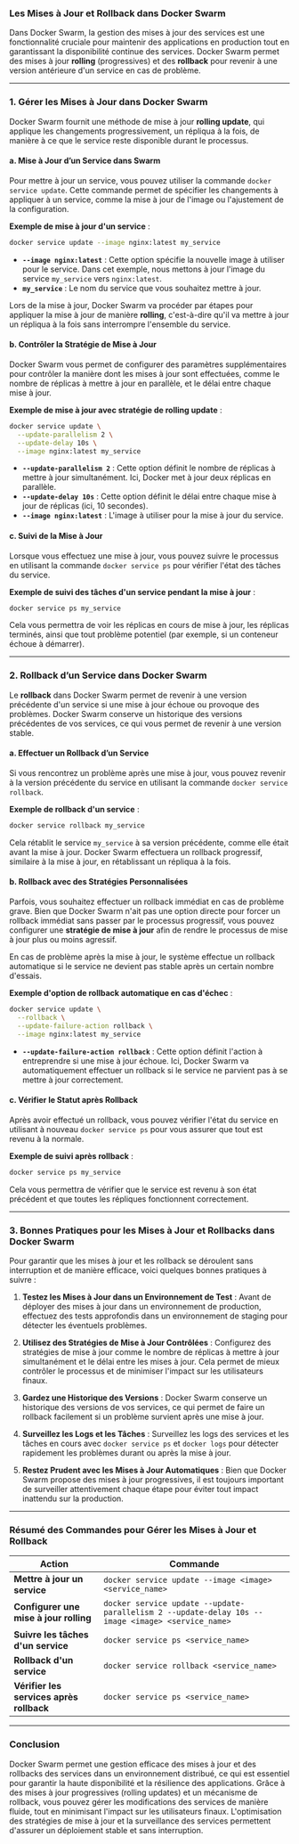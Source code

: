 ### **Les Mises à Jour et Rollback dans Docker Swarm**

Dans Docker Swarm, la gestion des mises à jour des services est une fonctionnalité cruciale pour maintenir des applications en production tout en garantissant la disponibilité continue des services. Docker Swarm permet des mises à jour **rolling** (progressives) et des **rollback** pour revenir à une version antérieure d'un service en cas de problème.

---

### **1. Gérer les Mises à Jour dans Docker Swarm**

Docker Swarm fournit une méthode de mise à jour **rolling update**, qui applique les changements progressivement, un répliqua à la fois, de manière à ce que le service reste disponible durant le processus.

#### **a. Mise à Jour d’un Service dans Swarm**

Pour mettre à jour un service, vous pouvez utiliser la commande `docker service update`. Cette commande permet de spécifier les changements à appliquer à un service, comme la mise à jour de l'image ou l'ajustement de la configuration.

**Exemple de mise à jour d'un service** :
```bash
docker service update --image nginx:latest my_service
```

- **`--image nginx:latest`** : Cette option spécifie la nouvelle image à utiliser pour le service. Dans cet exemple, nous mettons à jour l'image du service `my_service` vers `nginx:latest`.
- **`my_service`** : Le nom du service que vous souhaitez mettre à jour.

Lors de la mise à jour, Docker Swarm va procéder par étapes pour appliquer la mise à jour de manière **rolling**, c'est-à-dire qu'il va mettre à jour un répliqua à la fois sans interrompre l'ensemble du service.

#### **b. Contrôler la Stratégie de Mise à Jour**

Docker Swarm vous permet de configurer des paramètres supplémentaires pour contrôler la manière dont les mises à jour sont effectuées, comme le nombre de réplicas à mettre à jour en parallèle, et le délai entre chaque mise à jour.

**Exemple de mise à jour avec stratégie de rolling update** :
```bash
docker service update \
  --update-parallelism 2 \
  --update-delay 10s \
  --image nginx:latest my_service
```

- **`--update-parallelism 2`** : Cette option définit le nombre de réplicas à mettre à jour simultanément. Ici, Docker met à jour deux réplicas en parallèle.
- **`--update-delay 10s`** : Cette option définit le délai entre chaque mise à jour de réplicas (ici, 10 secondes).
- **`--image nginx:latest`** : L'image à utiliser pour la mise à jour du service.

#### **c. Suivi de la Mise à Jour**

Lorsque vous effectuez une mise à jour, vous pouvez suivre le processus en utilisant la commande `docker service ps` pour vérifier l'état des tâches du service.

**Exemple de suivi des tâches d'un service pendant la mise à jour** :
```bash
docker service ps my_service
```

Cela vous permettra de voir les réplicas en cours de mise à jour, les réplicas terminés, ainsi que tout problème potentiel (par exemple, si un conteneur échoue à démarrer).

---

### **2. Rollback d’un Service dans Docker Swarm**

Le **rollback** dans Docker Swarm permet de revenir à une version précédente d'un service si une mise à jour échoue ou provoque des problèmes. Docker Swarm conserve un historique des versions précédentes de vos services, ce qui vous permet de revenir à une version stable.

#### **a. Effectuer un Rollback d’un Service**

Si vous rencontrez un problème après une mise à jour, vous pouvez revenir à la version précédente du service en utilisant la commande `docker service rollback`.

**Exemple de rollback d'un service** :
```bash
docker service rollback my_service
```

Cela rétablit le service `my_service` à sa version précédente, comme elle était avant la mise à jour. Docker Swarm effectuera un rollback progressif, similaire à la mise à jour, en rétablissant un répliqua à la fois.

#### **b. Rollback avec des Stratégies Personnalisées**

Parfois, vous souhaitez effectuer un rollback immédiat en cas de problème grave. Bien que Docker Swarm n'ait pas une option directe pour forcer un rollback immédiat sans passer par le processus progressif, vous pouvez configurer une **stratégie de mise à jour** afin de rendre le processus de mise à jour plus ou moins agressif.

En cas de problème après la mise à jour, le système effectue un rollback automatique si le service ne devient pas stable après un certain nombre d'essais.

**Exemple d'option de rollback automatique en cas d'échec** :
```bash
docker service update \
  --rollback \
  --update-failure-action rollback \
  --image nginx:latest my_service
```

- **`--update-failure-action rollback`** : Cette option définit l'action à entreprendre si une mise à jour échoue. Ici, Docker Swarm va automatiquement effectuer un rollback si le service ne parvient pas à se mettre à jour correctement.

#### **c. Vérifier le Statut après Rollback**

Après avoir effectué un rollback, vous pouvez vérifier l'état du service en utilisant à nouveau `docker service ps` pour vous assurer que tout est revenu à la normale.

**Exemple de suivi après rollback** :
```bash
docker service ps my_service
```

Cela vous permettra de vérifier que le service est revenu à son état précédent et que toutes les répliques fonctionnent correctement.

---

### **3. Bonnes Pratiques pour les Mises à Jour et Rollbacks dans Docker Swarm**

Pour garantir que les mises à jour et les rollback se déroulent sans interruption et de manière efficace, voici quelques bonnes pratiques à suivre :

1. **Testez les Mises à Jour dans un Environnement de Test** : Avant de déployer des mises à jour dans un environnement de production, effectuez des tests approfondis dans un environnement de staging pour détecter les éventuels problèmes.

2. **Utilisez des Stratégies de Mise à Jour Contrôlées** : Configurez des stratégies de mise à jour comme le nombre de réplicas à mettre à jour simultanément et le délai entre les mises à jour. Cela permet de mieux contrôler le processus et de minimiser l'impact sur les utilisateurs finaux.

3. **Gardez une Historique des Versions** : Docker Swarm conserve un historique des versions de vos services, ce qui permet de faire un rollback facilement si un problème survient après une mise à jour.

4. **Surveillez les Logs et les Tâches** : Surveillez les logs des services et les tâches en cours avec `docker service ps` et `docker logs` pour détecter rapidement les problèmes durant ou après la mise à jour.

5. **Restez Prudent avec les Mises à Jour Automatiques** : Bien que Docker Swarm propose des mises à jour progressives, il est toujours important de surveiller attentivement chaque étape pour éviter tout impact inattendu sur la production.

---

### **Résumé des Commandes pour Gérer les Mises à Jour et Rollback**

| **Action**                              | **Commande**                                                                                      |
|-----------------------------------------|--------------------------------------------------------------------------------------------------|
| **Mettre à jour un service**           | `docker service update --image <image> <service_name>`                                            |
| **Configurer une mise à jour rolling** | `docker service update --update-parallelism 2 --update-delay 10s --image <image> <service_name>`   |
| **Suivre les tâches d'un service**     | `docker service ps <service_name>`                                                                |
| **Rollback d'un service**              | `docker service rollback <service_name>`                                                         |
| **Vérifier les services après rollback**| `docker service ps <service_name>`                                                                |

---

### **Conclusion**

Docker Swarm permet une gestion efficace des mises à jour et des rollbacks des services dans un environnement distribué, ce qui est essentiel pour garantir la haute disponibilité et la résilience des applications. Grâce à des mises à jour progressives (rolling updates) et un mécanisme de rollback, vous pouvez gérer les modifications des services de manière fluide, tout en minimisant l'impact sur les utilisateurs finaux. L'optimisation des stratégies de mise à jour et la surveillance des services permettent d'assurer un déploiement stable et sans interruption.